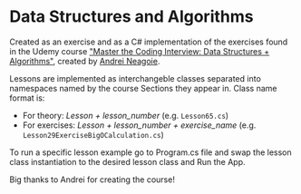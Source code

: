 # Data Structures and Algorithms

Created as an exercise and as a C# implementation of the exercises found in the Udemy course ["Master the Coding Interview: Data Structures + Algorithms"](https://www.udemy.com/course/master-the-coding-interview-data-structures-algorithms/), created by  [Andrei Neagoie](https://github.com/aneagoie/).

Lessons are implemented as interchangeble classes separated into namespaces named by the course Sections they appear in.
Class name format is:
- For theory: *Lesson + lesson_number* (e.g. `Lesson65.cs`)
- For exercises: *Lesson + lesson_number + exercise_name* (e.g. `Lesson29ExerciseBigOCalculation.cs`)

To run a specific lesson example go to Program.cs file and swap the lesson class instantiation to the desired lesson class and Run the App.

Big thanks to Andrei for creating the course!

